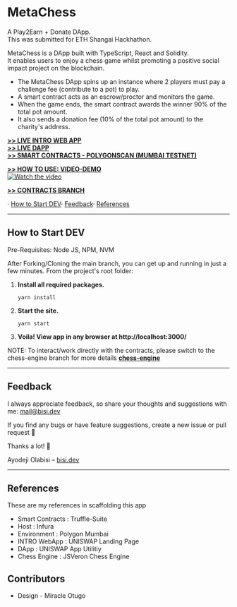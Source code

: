 # MetaChess
A Play2Earn + Donate DApp. <br>
This was submitted for ETH Shangai Hackhathon. 

MetaChess is a DApp built with TypeScript, React and Solidity. <br>
It enables users to enjoy a chess game whilst promoting a positive social impact project on the blockchain.
* The MetaChess DApp spins up an instance where 2 players must pay a challenge fee (contribute to a pot) to play.
* A smart contract acts as an escrow/proctor and monitors the game.
* When the game ends, the smart contract awards the winner 90% of the total pot amount. 
* It also sends a donation fee (10% of the total pot amount) to the charity's address.

<a href="https://bisi-dev.github.io/metachess/" target="_blank"><strong>>> LIVE INTRO WEB APP</strong></a>
<br>
<a href="https://metachess.netlify.app/#/swap?chain=polygon_mumbai" target="_blank"><strong>>> LIVE DAPP</strong></a>
<br>
<a href="https://mumbai.polygonscan.com/address/0xd7641a65ac635acc75ac9dc071b02b6f2b6f522d#code" target="_blank"><strong>>> SMART CONTRACTS - POLYGONSCAN (MUMBAI TESTNET)</strong></a>
<br>

<a href="https://vimeo.com/715516668" target="_blank"><strong>>> HOW TO USE: VIDEO-DEMO</strong></a>
<br>
[![Watch the video](https://storage.googleapis.com/bisiweb.appspot.com/videoNail.PNG)](https://vimeo.com/715516668)
<br>

<a href="https://github.com/bisi-dev/metachess/tree/chess-engine" target="_blank"><strong>>> CONTRACTS BRANCH</strong></a>

· <a href="#how-to-start-dev">How to Start DEV</a>· <a href="#feedback">Feedback</a>· <a href="#references">References</a>

---

## How to Start DEV


Pre-Requisites: Node JS, NPM, NVM

After Forking/Cloning the main branch, you can get up and running in just a few minutes. From the project's root folder:


1. **Install all required packages.**

   ```
   yarn install
   ```

2. **Start the site.**

   ```
   yarn start
   ```

3. **Voila! View app in any browser at http://localhost:3000/**

NOTE: To interact/work directly with the contracts, please switch to the chess-engine branch for more details <a href="https://github.com/bisi-dev/metachess/tree/chess-engine" target="_blank"><strong>chess-engine</strong></a>

---
## Feedback

I always appreciate feedback, so share your thoughts and suggestions with me: [mail@bisi.dev](mailto:yinka.olabisi@yahoo.com)

If you find any bugs or have feature suggestions, create a new issue or pull request 🙏

Thanks a lot! 💪

Ayodeji Olabisi – [bisi.dev](https://bisi.dev)

---

## References

These are my references in scaffolding this app

* Smart Contracts : Truffle-Suite
* Host : Infura
* Environment : Polygon Mumbai
* INTRO WebApp : UNISWAP Landing Page
* DApp : UNISWAP App Utilitiy
* Chess Engine : JSVeron Chess Engine


## Contributors

* Design - Miracle Otugo
<!--
<a href="#sections">Sections</a> · <a href="#features">Features</a> · <a href="#how-to-start">How to Start</a> · <a href="#edit-content">Edit Content</a> · <a href="#edit-theme">Edit Theme</a> · <a href="#edit-page-structure">Edit Page Structure</a> · <a href="#feedback">Feedback</a>
**New Features:** 🌛 Dark Mode · 🪟 Splash Screen · 🍪 Cookie Consent Bar
<img src="screenshot.png" alt="Image" width="600" />
## Sections

The starter has predefined sections as well as a template that you can use to create new, custom sections.

**The predefined sections are:**

1. About me
2. Interests/Skills
3. Projects
4. Contact me
5. Medium articles

---

## Features

#### 🍪 [NEW] Cookie Consent Bar - Be ready for GDPR-compliant tracking.

Add tracking services like Google Analytics to your site and display a GDPR-compliant cookie consent banner.

#### 🌛 [NEW] Dark Mode - Based on user's preferences.

If the user's OS is set to using dark mode, the Gatsby Starter will automatically switch to a dark theme too.

#### 🕹️ Quick and Easy Setup - Add content and deloy.

Just install the starter, add your content, and deploy it! This starter works seamlessly with hosts like Netlify.

#### 📓 Content Integration via MDX - No external CMS needed.

MDX is a Markdown format that allows you to enrich your content with React components. This makes it fully customizable without external dependencies.

#### 🧰 Extendable Layout - Add more sections as you like.

The starter includes predefined sections as well as a template for new, custom sections. Moreover, you can add new projects to the project section without additional coding.

#### 💅 Responsive Design - With freshening animations.

The starter is designed with a mobile-first approach and looks perfect on small and large breakpoints. Moreover, it has some nice and smooth animations.

#### <img src="http://logok.org/wp-content/uploads/2015/10/Medium-logo-old.png" alt="Medium Icon" width="20" /> Medium Integration - Features latest articles.

In case you are a writer on Medium, the starter has a easy to use Medium integration that allows you to feature your latest articles.

To see all features in action, have a look at the <a href="https://gatsby-starter-portfolio-minimal.netlify.app/" target="_blank"><strong>live demo</strong></a>.

## Edit Content

After you installed the starter project, you most likely want to add your own content.

### Edit configuration

First, you want to edit the config file which stores the site's configuration (e.g. title, description) and social profiles.

```
|-- config
    |-- index.js
```

Navigate to the `index.js` file in the config folder, edit the configuration, save it, that's it!

### Edit page content

Next, you can edit the content for each section you want to be displayed. By default, all sections are shown. If you want to remove certain sections from the site, check out <a href="#editing-page-structure">this part of the Readme</a>.

```
|-- content
    |-- imprint
    |-- index
       |-- about
       |-- contact
       ...
    ...
```

You find all content in the content folder (surprisingly). For content integration, the project uses MDX, a Markdown format. If you haven't worked with Markdown or MDX before, check the Markdown syntax in <a href="https://www.gatsbyjs.org/docs/mdx/markdown-syntax/" target="_blank">Gatsby's docs</a>. They also provide <a href="https://www.gatsbyjs.org/docs/mdx/writing-pages/" target="_blank">further information about MDX</a>.

To get up and running, just edit the predefined data fields in each `mdx` file.

---

## Edit Theme

You find the color and font settings in the configuration file, located at: `config/index.js`.

> Note: The usage of the splash screen can be set for each page individually in the page content directory.

---

## Edit Page Structure

To remove or reorder predefined sections, navigate to the `src/pages/index.js` file. This is the home page of your site.

Each section (besides the Articles section) exists of an imported React component and a GraphQL query that is needed for data querying.

**If you want to remove a section**, just delete the imported React component and query.

**If you want to reorder your sections**, just reorder the React components inside the `<Layout />` component.

### Add custom sections

If you want to add your own custom sections, there is a section template you can use. You can find it in the following directory: `src/components/templates`

---



Truffle is a development environment, testing framework and asset pipeline for Ethereum, aiming to make life as an Ethereum developer easier. With Truffle, you get:

* Built-in smart contract compilation, linking, deployment and binary management.
* Automated contract testing with Mocha and Chai.
* Configurable build pipeline with support for custom build processes.
* Scriptable deployment & migrations framework.
* Network management for deploying to many public & private networks.
* Interactive console for direct contract communication.
* Instant rebuilding of assets during development.
* External script runner that executes scripts within a Truffle environment.

| ℹ️ **Contributors**: Please see the [Development](#development) section of this README. |
| --- |

### Install

```
$ npm install -g truffle
```

*Note: To avoid any strange permissions errors, we recommend using [nvm](https://github.com/nvm-sh/nvm).*

### Quick Usage

For a default set of contracts and tests, run the following within an empty project directory:

```
$ truffle init
```

From there, you can run `truffle compile`, `truffle migrate` and `truffle test` to compile your contracts, deploy those contracts to the network, and run their associated unit tests.

Truffle comes bundled with a local development blockchain server that launches automatically when you invoke the commands  above. If you'd like to [configure a more advanced development environment](https://trufflesuite.com/docs/advanced/configuration) we recommend you install the blockchain server separately by running `npm install -g ganache-cli` at the command line.

+  [ganache](https://github.com/trufflesuite/ganache): a command-line version of Truffle's blockchain server.
+  [ganache-ui](https://github.com/trufflesuite/ganache-ui): A GUI for the server that displays your transaction history and chain state.


### Documentation

Please see the [Official Truffle Documentation](https://trufflesuite.com/docs/) for guides, tips, and examples.

### Development

We welcome pull requests. To get started, just fork this repo, clone it locally, and run:

```shell
# Install
npm install -g yarn
yarn bootstrap

# Test
yarn test

# Adding dependencies to a package
cd packages/<truffle-package>
yarn add <npm-package> [--dev] # Use yarn
```

If you'd like to update a dependency to the same version across all packages, you might find [this utility](https://www.npmjs.com/package/lerna-update-wizard) helpful.

*Notes on project branches:*
+    `master`: Stable, released version (v5)
+    `beta`: Released beta version
+    `develop`: Work targeting stable release (v5)
+    `next`: Not currently in use

Please make pull requests against `develop`.

There is a bit more information in the [CONTRIBUTING.md](./CONTRIBUTING.md) file.

### License

MIT
-->
